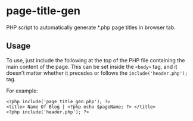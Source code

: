 page-title-gen
==============

PHP script to automatically generate *.php page titles in browser tab.


Usage
---------

To use, just include the following at the top of the PHP file containing the main content of the page. This can be set inside the `<body>` tag, and it doesn't matter whether it precedes or follows the `include('header.php');` tag.
                         
                                            
For example:                                                      
                                                                     
	<?php include('page_title_gen.php'); ?>                        
	<title> Name Of Blog | <?php echo $pageName; ?> </title>       
	<?php include('header.php'); ?>           